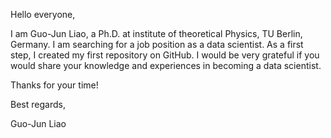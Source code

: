 <!--
### Hi there 👋
-->

<!--
**gjliao/gjliao** is a ✨ _special_ ✨ repository because its `README.md` (this file) appears on your GitHub profile.

Here are some ideas to get you started:

- 🔭 I’m currently working on ...
- 🌱 I’m currently learning ...
- 👯 I’m looking to collaborate on ...
- 🤔 I’m looking for help with ...
- 💬 Ask me about ...
- 📫 How to reach me: ...
- 😄 Pronouns: ...
- ⚡ Fun fact: ...
-->

Hello everyone,

I am Guo-Jun Liao, a Ph.D. at institute of theoretical Physics, TU Berlin, Germany. I am searching for a job position as a data scientist. As a first step, I created my first repository on GitHub. I would be very grateful if you would share your knowledge and experiences in becoming a data scientist.

Thanks for your time!

Best regards, 

Guo-Jun Liao
